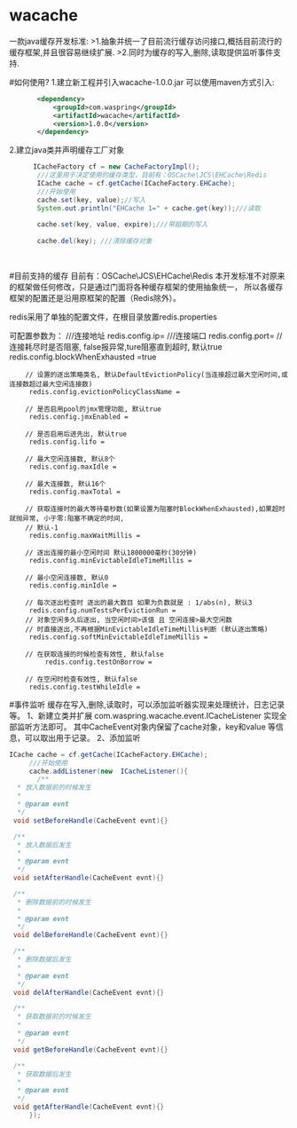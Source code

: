 # wacache
一款java缓存开发标准:
    >1.抽象并统一了目前流行缓存访问接口,概括目前流行的缓存框架,并且很容易继续扩展.
	>2.同时为缓存的写入,删除,读取提供监听事件支持.

#如何使用?
1.建立新工程并引入wacache-1.0.0.jar
   可以使用maven方式引入:
 ``` xml
     	<dependency>
			<groupId>com.waspring</groupId>
			<artifactId>wacache</artifactId>
			<version>1.0.0</version>
		</dependency>
```
2.建立java类并声明缓存工厂对象
 ``` java
       ICacheFactory cf = new CacheFactoryImpl();
        ///这里用于决定使用的缓存类型，目前有：OSCache\JCS\EHCache\Redis
  		ICache cache = cf.getCache(ICacheFactory.EHCache);
		///开始使用
		cache.set(key, value);//写入
		System.out.println("EHCache 1=" + cache.get(key));///读取
		
		cache.set(key, value, expire);///带超期的写入
		
		cache.del(key); ///清除缓存对象
		
		
 ```
 
#目前支持的缓存
目前有：OSCache\JCS\EHCache\Redis
本开发标准不对原来的框架做任何修改，只是通过门面将各种缓存框架的使用抽象统一，
所以各缓存框架的配置还是沿用原框架的配置（Redis除外）。

redis采用了单独的配置文件，在根目录放置redis.properties

可配置参数为：
        ///连接地址
		 redis.config.ip=
		 ///连接端口
		 redis.config.port=
		// 连接耗尽时是否阻塞, false报异常,ture阻塞直到超时, 默认true
		 redis.config.blockWhenExhausted =true

		// 设置的逐出策略类名, 默认DefaultEvictionPolicy(当连接超过最大空闲时间,或连接数超过最大空闲连接数)
         redis.config.evictionPolicyClassName =

		// 是否启用pool的jmx管理功能, 默认true
		 redis.config.jmxEnabled =

		// 是否启用后进先出, 默认true
		 redis.config.lifo =

		// 最大空闲连接数, 默认8个
	     redis.config.maxIdle =

		// 最大连接数, 默认16个
		 redis.config.maxTotal =

		// 获取连接时的最大等待毫秒数(如果设置为阻塞时BlockWhenExhausted),如果超时就抛异常, 小于零:阻塞不确定的时间,
		// 默认-1
		 redis.config.maxWaitMillis =

		// 逐出连接的最小空闲时间 默认1800000毫秒(30分钟)
		 redis.config.minEvictableIdleTimeMillis =

		// 最小空闲连接数, 默认0
		 redis.config.minIdle =

		// 每次逐出检查时 逐出的最大数目 如果为负数就是 : 1/abs(n), 默认3
		 redis.config.numTestsPerEvictionRun =
		// 对象空闲多久后逐出, 当空闲时间>该值 且 空闲连接>最大空闲数
		// 时直接逐出,不再根据MinEvictableIdleTimeMillis判断 (默认逐出策略)
		 redis.config.softMinEvictableIdleTimeMillis =

		// 在获取连接的时候检查有效性, 默认false
             redis.config.testOnBorrow =

		// 在空闲时检查有效性, 默认false
		 redis.config.testWhileIdle =
#事件监听
  缓存在写入,删除,读取时，可以添加监听器实现来处理统计，日志记录等。
  1、新建立类并扩展 com.waspring.wacache.event.ICacheListener
   实现全部监听方法即可。
    其中CacheEvent对象内保留了cache对象，key和value 等信息，可以取出用于记录。
  2、添加监听
   ``` java
  ICache cache = cf.getCache(ICacheFactory.EHCache);
		///开始使用
		cache.addListener(new  ICacheListener(){
		  /**
	 * 放入数据前的时候发生
	 * 
	 * @param evnt
	 */
	void setBeforeHandle(CacheEvent evnt){}

	/**
	 * 放入数据后发生
	 * 
	 * @param evnt
	 */
	void setAfterHandle(CacheEvent evnt){}

	/**
	 * 删除数据前的时候发生
	 * 
	 * @param evnt
	 */
	void delBeforeHandle(CacheEvent evnt){}

	/**
	 * 删除数据后发生
	 * 
	 * @param evnt
	 */
	void delAfterHandle(CacheEvent evnt){}

	/**
	 * 获取数据前的时候发生
	 * 
	 * @param evnt
	 */
	void getBeforeHandle(CacheEvent evnt){}

	/**
	 * 获取数据后发生
	 * 
	 * @param evnt
	 */
	void getAfterHandle(CacheEvent evnt){}
		});
 
 ```
 
 
 